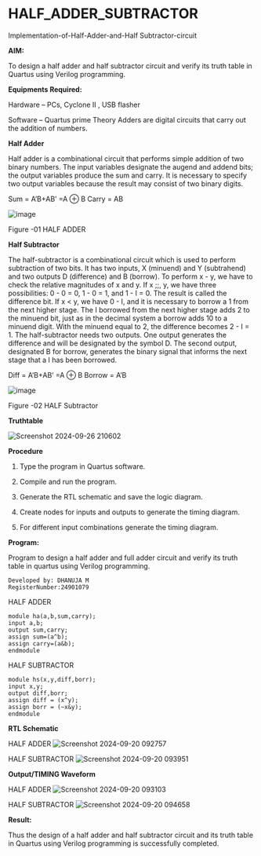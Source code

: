 # HALF_ADDER_SUBTRACTOR

Implementation-of-Half-Adder-and-Half Subtractor-circuit

**AIM:**

To design a half adder and half subtractor circuit and verify its truth table in Quartus using Verilog programming.

**Equipments Required:**

Hardware – PCs, Cyclone II , USB flasher 

Software – Quartus prime Theory Adders are digital circuits that carry out the addition of numbers.

**Half Adder**

Half adder is a combinational circuit that performs simple addition of two binary numbers. The input variables designate the augend and addend bits; the output variables produce the sum and carry. It is necessary to specify two output variables because the result may consist of two binary digits.

Sum = A’B+AB’ =A ⊕ B Carry = AB

![image](https://github.com/naavaneetha/HALF_ADDER_SUBTRACTOR/assets/154305477/bd4a0b2c-cdbc-4184-ab08-81578f121e1f)

Figure -01 HALF ADDER

**Half Subtractor**

The half-subtractor is a combinational circuit which is used to perform subtraction of two bits. It has two inputs, X (minuend) and Y (subtrahend) and two outputs D (difference) and B (borrow). To perform x - y, we have to check the relative magnitudes of x and y. If x ;;, y, we have three possibilities: 0 - 0 = 0, 1 - 0 = 1, and 1 - I = 0. The result is called the difference bit. If x < y, we have 0 - I, and it is necessary to borrow a 1 from the next higher stage. The I borrowed from the next higher stage adds 2 to the minuend bit, just as in the decimal system a borrow adds 10 to a minuend digit. With the minuend equal to 2, the difference becomes 2 - I = 1. The half-subtractor needs two outputs. One output generates the difference and will be designated by the symbol D. The second output, designated B for borrow, generates the binary signal that informs the next stage that a I has been borrowed. 

Diff = A’B+AB’ =A ⊕ B
Borrow = A’B

![image](https://github.com/naavaneetha/HALF_ADDER_SUBTRACTOR/assets/154305477/d76b099c-513f-4e7c-843a-e2fd028a531a)

Figure -02 HALF Subtractor

**Truthtable**

![Screenshot 2024-09-26 210602](https://github.com/user-attachments/assets/547148e0-b5e7-4266-9e73-c2582afe498d)


**Procedure**

1.	Type the program in Quartus software.

2.	Compile and run the program.

3.	Generate the RTL schematic and save the logic diagram.

4.	Create nodes for inputs and outputs to generate the timing diagram.

5.	For different input combinations generate the timing diagram.


**Program:**

Program to design a half adder and full adder circuit and verify its truth table in quartus using Verilog programming.

```
Developed by: DHANUJA M 
RegisterNumber:24901079
```

HALF ADDER
```
module ha(a,b,sum,carry);
input a,b;
output sum,carry;
assign sum=(a^b);
assign carry=(a&b);
endmodule
```
HALF SUBTRACTOR
```
module hs(x,y,diff,borr);
input x,y;
output diff,borr;
assign diff = (x^y);
assign borr = (~x&y);
endmodule
```

**RTL Schematic**

HALF ADDER
![Screenshot 2024-09-20 092757](https://github.com/user-attachments/assets/90b78822-3750-4053-83d2-41e421379728)

HALF SUBTRACTOR
![Screenshot 2024-09-20 093951](https://github.com/user-attachments/assets/ca19a462-d33f-4a8d-b0cc-8a2c55f9dd0e)


**Output/TIMING Waveform**

HALF ADDER
![Screenshot 2024-09-20 093103](https://github.com/user-attachments/assets/78eda0e4-1614-4b03-ac82-914b4418eb39)

HALF SUBTRACTOR
![Screenshot 2024-09-20 094658](https://github.com/user-attachments/assets/a7db4467-8869-496a-a0ba-0020b138e5ff)


**Result:**

Thus the design of a half adder and half subtractor circuit and its truth table in Quartus using Verilog programming is successfully completed.
